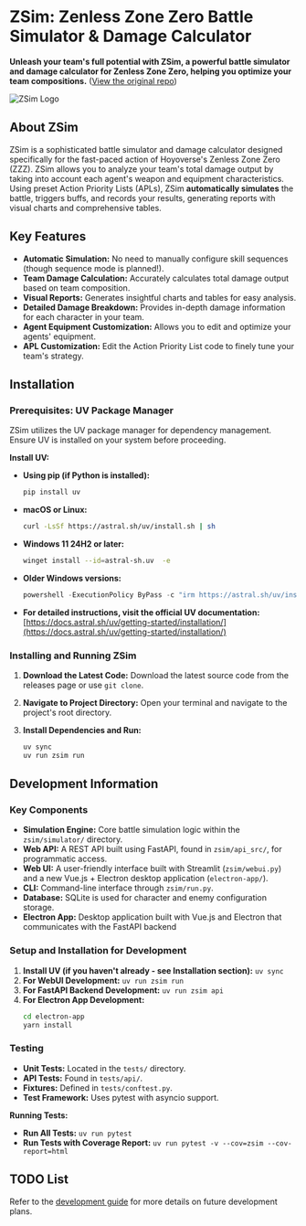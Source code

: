 # ZSim: Zenless Zone Zero Battle Simulator & Damage Calculator

**Unleash your team's full potential with ZSim, a powerful battle simulator and damage calculator for Zenless Zone Zero, helping you optimize your team compositions.** ([View the original repo](https://github.com/ZZZSimulator/ZSim))

![ZSim Logo](docs/img/横板logo成图.png)

## About ZSim

ZSim is a sophisticated battle simulator and damage calculator designed specifically for the fast-paced action of Hoyoverse's Zenless Zone Zero (ZZZ). ZSim allows you to analyze your team's total damage output by taking into account each agent's weapon and equipment characteristics. Using preset Action Priority Lists (APLs), ZSim **automatically simulates** the battle, triggers buffs, and records your results, generating reports with visual charts and comprehensive tables.

## Key Features

*   **Automatic Simulation:** No need to manually configure skill sequences (though sequence mode is planned!).
*   **Team Damage Calculation:** Accurately calculates total damage output based on team composition.
*   **Visual Reports:** Generates insightful charts and tables for easy analysis.
*   **Detailed Damage Breakdown:** Provides in-depth damage information for each character in your team.
*   **Agent Equipment Customization:** Allows you to edit and optimize your agents' equipment.
*   **APL Customization:** Edit the Action Priority List code to finely tune your team's strategy.

## Installation

### Prerequisites: UV Package Manager

ZSim utilizes the UV package manager for dependency management. Ensure UV is installed on your system before proceeding.

**Install UV:**

*   **Using pip (if Python is installed):**
    ```bash
    pip install uv
    ```
*   **macOS or Linux:**
    ```bash
    curl -LsSf https://astral.sh/uv/install.sh | sh
    ```
*   **Windows 11 24H2 or later:**
    ```bash
    winget install --id=astral-sh.uv  -e
    ```
*   **Older Windows versions:**
    ```powershell
    powershell -ExecutionPolicy ByPass -c "irm https://astral.sh/uv/install.ps1 | iex"
    ```
*   **For detailed instructions, visit the official UV documentation:** [https://docs.astral.sh/uv/getting-started/installation/](https://docs.astral.sh/uv/getting-started/installation/)

### Installing and Running ZSim

1.  **Download the Latest Code:** Download the latest source code from the releases page or use `git clone`.
2.  **Navigate to Project Directory:** Open your terminal and navigate to the project's root directory.
3.  **Install Dependencies and Run:**

    ```bash
    uv sync
    uv run zsim run
    ```

## Development Information

### Key Components

*   **Simulation Engine:** Core battle simulation logic within the `zsim/simulator/` directory.
*   **Web API:** A REST API built using FastAPI, found in `zsim/api_src/`, for programmatic access.
*   **Web UI:** A user-friendly interface built with Streamlit (`zsim/webui.py`) and a new Vue.js + Electron desktop application (`electron-app/`).
*   **CLI:** Command-line interface through `zsim/run.py`.
*   **Database:** SQLite is used for character and enemy configuration storage.
*   **Electron App:** Desktop application built with Vue.js and Electron that communicates with the FastAPI backend

### Setup and Installation for Development

1.  **Install UV (if you haven't already - see Installation section):** `uv sync`
2.  **For WebUI Development:** `uv run zsim run`
3.  **For FastAPI Backend Development:** `uv run zsim api`
4.  **For Electron App Development:**
    ```bash
    cd electron-app
    yarn install
    ```

### Testing

*   **Unit Tests:** Located in the `tests/` directory.
*   **API Tests:** Found in `tests/api/`.
*   **Fixtures:** Defined in `tests/conftest.py`.
*   **Test Framework:** Uses pytest with asyncio support.

**Running Tests:**

*   **Run All Tests:** `uv run pytest`
*   **Run Tests with Coverage Report:** `uv run pytest -v --cov=zsim --cov-report=html`

## TODO List

Refer to the [development guide](https://github.com/ZZZSimulator/ZSim/wiki/%E8%B4%A1%E7%8C%AE%E6%8C%87%E5%8D%97-Develop-Guide) for more details on future development plans.